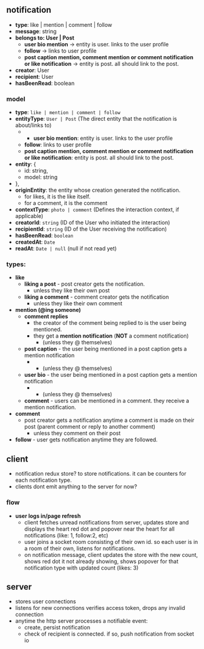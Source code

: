## notification
- **type**: like | mention | comment | follow
- **message**: string
- **belongs to: User | Post**
	- **user bio mention**  -> entity is user. links to the user profile
	- **follow** -> links to user profile
	- **post caption mention, comment mention or comment notification or like notification** -> entity is post. all should link to the post. 
- **creator**: User
- **recipient**: User
- **hasBeenRead**: boolean
### model
- **type**: `like | mention | comment | follow`
- **entityType**: `User | Post` (The direct entity that the notification is about/links to)
	- - **user bio mention**: entity is user. links to the user profile
	- **follow**:  links to user profile
	- **post caption mention, comment mention or comment notification or like notification**: entity is post. all should link to the post. 
- **entity**: {
	- id: string,
	- model: string
- },
- **originEntity**: the entity whose creation generated the notification.
	- for likes, it is the like itself.
	- for a comment, it is the comment
- **contextType**: `photo | comment` (Defines the interaction context, if applicable)
- **creatorId**: `string` (ID of the User who initiated the interaction)
- **recipientId**: `string` (ID of the User receiving the notification)
- **hasBeenRead**: `boolean`
- **createdAt**: `Date`
- **readAt**: `Date | null` (null if not read yet)
### types:
- **like**
	- **liking a post** - post creator gets the notification.
		- unless they like their own post
	- **liking a comment** - comment creator gets the notification 
		- unless they like their own comment
- **mention (@ing someone)** 
	- **comment replies**
		- the creator of the comment being replied to is the user being mentioned. 
		- they get a **mention notification** (**NOT** a comment notification) 
			- (unless they @ themselves)
	- **post caption** - the user being mentioned in a post caption gets a mention notification
		- - (unless they @ themselves)
	- **user bio** - the user being mentioned in a post caption gets a mention notification
		- - (unless they @ themselves)
	- **comment** - users can be mentioned in a comment. they receive a mention notification.
- **comment**
	- post creator gets a notification anytime a comment is made on their post (parent comment or reply to another comment)
		- unless they comment on their post
- **follow** - user gets notification anytime they are followed.

## client
- notification redux store? to store notifications. it can be counters for each notification type.
- clients dont emit anything to the server for now?
### flow
- **user logs in/page refresh**
	- client fetches unread notifications from server, updates store and displays the heart red dot and popover near the heart for all notifications (like: 1, follow:2, etc)
	- user joins a socket room consisting of their own id. so each user is in a room of their own, listens for notifications.
	- on notification message, client updates the store with the new count, shows red dot it not already showing, shows popover for that notification type with updated count (likes: 3)
## server
- stores user connections
- listens for new connections verifies access token, drops any invalid connection
- anytime the http server processes a notifiable event:
	- create, persist notification
	- check of recipient is connected. if so, push notification from socket io
